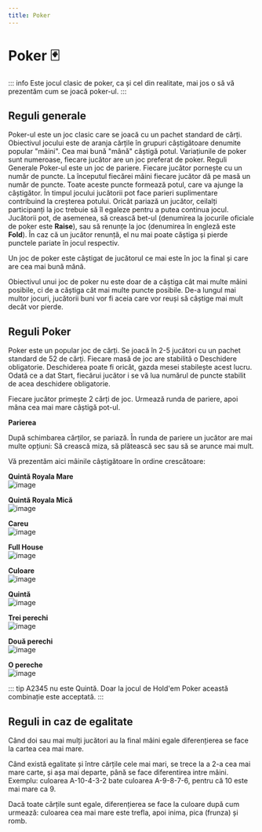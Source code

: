 ```yaml
---
title: Poker
---
```


# Poker 🃏
::: info
Este jocul clasic de poker, ca și cel din realitate, mai jos o să vă prezentăm cum se joacă poker-ul.
:::

## Reguli generale

Poker-ul este un joc clasic care se joacă cu un pachet standard de cărți. Obiectivul jocului este de aranja cărțile în grupuri câștigătoare denumite popular "mâini". Cea mai bună "mână" câștigă potul. Variațiunile de poker sunt numeroase, fiecare jucător are un joc preferat de poker.
Reguli Generale
Poker-ul este un joc de pariere. Fiecare jucător pornește cu un număr de puncte. La începutul fiecărei mâini fiecare jucător dă pe masă un număr de puncte. Toate aceste puncte formează potul, care va ajunge la câștigător. În timpul jocului jucătorii pot face parieri suplimentare contribuind la creșterea potului. Oricât pariază un jucător, ceilalți participanți la joc trebuie să îl egaleze pentru a putea continua jocul. Jucătorii pot, de asemenea, să crească bet-ul (denumirea la jocurile oficiale de poker este **Raise**), sau să renunțe la joc (denumirea în engleză este **Fold**). În caz că un jucător renunță, el nu mai poate căștiga și pierde punctele pariate în jocul respectiv.
 
Un joc de poker este câștigat de jucătorul ce mai este în joc la final și care are cea mai bună mână.
 
Obiectivul unui joc de poker nu este doar de a câștiga cât mai multe mâini posibile, ci de a căștiga cât mai multe puncte posibile. De-a lungul mai multor jocuri, jucătorii buni vor fi aceia care vor reuși să câștige mai mult decât vor pierde.

## Reguli Poker
Poker este un popular joc de cărți. Se joacă în 2-5 jucători cu un pachet standard de 52 de cărți. Fiecare masă de joc are stabilită o Deschidere obligatorie. Deschiderea poate fi oricât, gazda mesei stabilește acest lucru. Odată ce a dat Start, fiecărui jucător i se vă lua numărul de puncte stabilit de acea deschidere obligatorie.
 
Fiecare jucător primește 2 cărți de joc. Urmează runda de pariere, apoi mâna cea mai mare câștigă pot-ul.

**Parierea**

După schimbarea cărților, se pariază. În runda de pariere un jucător are mai multe opțiuni: Să crească miza, să plătească sec sau să se arunce mai mult.

Vă prezentăm aici mâinile câștigătoare în ordine crescătoare:

**Quintă Royala Mare**  <br>
![image](https://github.com/Alexander-AIM/wiki/assets/157987605/a29ca8f1-608e-448a-bcfc-a1f56f213890)

**Quintă Royala Mică** <br>
![image](https://github.com/Alexander-AIM/wiki/assets/157987605/cbbcd7f5-11b7-4bbc-be59-ed58290c179d)

**Careu** <br>
![image](https://github.com/Alexander-AIM/wiki/assets/157987605/2c730f50-d1d5-4c14-aa0e-e1241119d3ce)

**Full House** <br>
![image](https://github.com/Alexander-AIM/wiki/assets/157987605/eb58d5a4-13ff-47a5-a9e4-81a25ddde2b0)

**Culoare** <br>
![image](https://github.com/Alexander-AIM/wiki/assets/157987605/aed4a645-08dc-4e14-a43c-98d0292a5ad3)

**Quintă** <br>
![image](https://github.com/Alexander-AIM/wiki/assets/157987605/93cd682c-847d-434a-990a-a745df474f3b)

 **Trei perechi** <br>
![image](https://github.com/Alexander-AIM/wiki/assets/157987605/7ac9c068-4145-459e-9f99-935f0cde2d72)

**Două perechi** <br>
![image](https://github.com/Alexander-AIM/wiki/assets/157987605/027f6de9-3e7e-40e3-a837-8114ce35d773)

**O pereche** <br>
![image](https://github.com/Alexander-AIM/wiki/assets/157987605/ad41cfe4-c164-4616-ac16-f9109d9a1259)


::: tip
A2345 nu este Quintă. Doar la jocul de Hold'em Poker această combinație este acceptată.
:::

## Reguli in caz de egalitate

Când doi sau mai mulți jucători au la final mâini egale diferențierea se face la cartea cea mai mare.
 
Când există egalitate și între cărțile cele mai mari, se trece la a 2-a cea mai mare carte, și așa mai departe, până se face diferentirea intre mâini. Exemplu: culoarea A-10-4-3-2 bate culoarea A-9-8-7-6, pentru că 10 este mai mare ca 9.
 
Dacă toate cărțile sunt egale, diferențierea se face la culoare după cum urmează: culoarea cea mai mare este trefla, apoi inima, pica (frunza) și romb.

